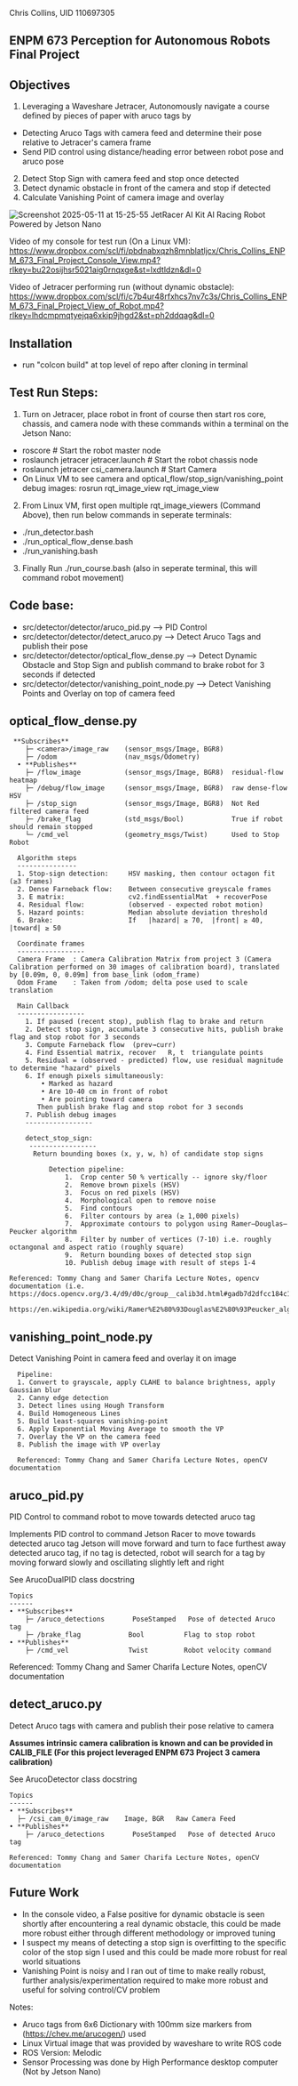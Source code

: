 Chris Collins, UID 110697305

ENPM 673 Perception for Autonomous Robots Final Project
--------

Objectives
------------
1. Leveraging a Waveshare Jetracer, Autonomously navigate a course defined by pieces of paper with aruco tags by
  - Detecting Aruco Tags with camera feed and determine their pose relative to Jetracer's camera frame
  - Send PID control using distance/heading error between robot pose and aruco pose
2. Detect Stop Sign with camera feed and stop once detected
3. Detect dynamic obstacle in front of the camera and stop if detected
4. Calculate Vanishing Point of camera image and overlay

![Screenshot 2025-05-11 at 15-25-55 JetRacer AI Kit AI Racing Robot Powered by Jetson Nano](https://github.com/user-attachments/assets/aa5daddd-c872-45ec-ae7b-1fcc65728f55)

Video of my console for test run (On a Linux VM):
https://www.dropbox.com/scl/fi/pbdnabxqzh8mnblatljcx/Chris_Collins_ENPM_673_Final_Project_Console_View.mp4?rlkey=bu22osijhsr5021aig0rnqxge&st=lxdtldzn&dl=0

Video of Jetracer performing run (without dynamic obstacle):
https://www.dropbox.com/scl/fi/c7b4ur48rfxhcs7nv7c3s/Chris_Collins_ENPM_673_Final_Project_View_of_Robot.mp4?rlkey=lhdcmpmqtyejqa6xkip9jhgd2&st=ph2ddqag&dl=0


Installation
------------
- run "colcon build" at top level of repo after cloning in terminal


Test Run Steps:
-----------
1. Turn on Jetracer, place robot in front of course then start ros core, chassis, and camera node  with these commands within a terminal on the Jetson Nano:
  - roscore                              # Start the robot master node
  - roslaunch jetracer jetracer.launch   # Start the robot chassis node
  - roslaunch jetracer csi_camera.launch # Start Camera
  - On Linux VM to see camera and optical_flow/stop_sign/vanishing_point debug images:      rosrun rqt_image_view rqt_image_view
2. From Linux VM, first open multiple rqt_image_viewers (Command Above), then run below commands in seperate terminals:
- ./run_detector.bash  
- ./run_optical_flow_dense.bash
- ./run_vanishing.bash
3. Finally Run  ./run_course.bash    (also in seperate terminal, this will command robot movement)

Code base:
---------
- src/detector/detector/aruco_pid.py             --> PID Control
- src/detector/detector/detect_aruco.py          --> Detect Aruco Tags and publish their pose
- src/detector/detector/optical_flow_dense.py    --> Detect Dynamic Obstacle and Stop Sign and publish command to brake robot for 3 seconds if detected
- src/detector/detector/vanishing_point_node.py  --> Detect Vanishing Points and Overlay on top of camera feed


optical_flow_dense.py
---------------
     **Subscribes**
        ├─ <camera>/image_raw    (sensor_msgs/Image, BGR8) 
        ├─ /odom                 (nav_msgs/Odometry)
      • **Publishes**
        ├─ /flow_image           (sensor_msgs/Image, BGR8)  residual-flow heatmap
        ├─ /debug/flow_image     (sensor_msgs/Image, BGR8)  raw dense-flow HSV
        ├─ /stop_sign            (sensor_msgs/Image, BGR8)  Not Red filtered camera feed 
        ├─ /brake_flag           (std_msgs/Bool)            True if robot should remain stopped
        └─ /cmd_vel              (geometry_msgs/Twist)      Used to Stop Robot
      
      Algorithm steps
      ---------------
      1. Stop-sign detection:     HSV masking, then contour octagon fit (≥3 frames)
      2. Dense Farneback flow:    Between consecutive greyscale frames
      3. E matrix:                cv2.findEssentialMat  + recoverPose
      4. Residual flow:           (observed - expected robot motion)
      5. Hazard points:           Median absolute deviation threshold
      6. Brake:                   If   |hazard| ≥ 70,  |front| ≥ 40, |toward| ≥ 50
      
      Coordinate frames
      -----------------
      Camera Frame  : Camera Calibration Matrix from project 3 (Camera Calibration performed on 30 images of calibration board), translated by [0.09m, 0, 0.09m] from base_link (odom_frame)
      Odom Frame    : Taken from /odom; delta pose used to scale translation 

      Main Callback
      -----------------
        1. If paused (recent stop), publish flag to brake and return
        2. Detect stop sign, accumulate 3 consecutive hits, publish brake flag and stop robot for 3 seconds
        3. Compute Farneback flow  (prev→curr)
        4. Find Essential matrix, recover   R, t  triangulate points
        5. Residual = (observed - predicted) flow, use residual magnitude to determine "hazard" pixels
        6. If enough pixels simultaneously:
            • Marked as hazard
            • Are 10-40 cm in front of robot
            • Are pointing toward camera
           Then publish brake flag and stop robot for 3 seconds
        7. Publish debug images
        -----------------
        
        detect_stop_sign:
         -----------------
          Return bounding boxes (x, y, w, h) of candidate stop signs
      
              Detection pipeline:
                  1.  Crop center 50 % vertically -- ignore sky/floor
                  2.  Remove brown pixels (HSV)
                  3.  Focus on red pixels (HSV)
                  4.  Morphological open to remove noise
                  5.  Find contours
                  6.  Filter contours by area (≥ 1,000 pixels)
                  7.  Approximate contours to polygon using Ramer–Douglas–Peucker algorithm
                  8.  Filter by number of vertices (7-10) i.e. roughly octangonal and aspect ratio (roughly square)
                  9.  Return bounding boxes of detected stop sign
                  10. Publish debug image with result of steps 1-4

    Referenced: Tommy Chang and Samer Charifa Lecture Notes, opencv documentation (i.e. https://docs.opencv.org/3.4/d9/d0c/group__calib3d.html#gadb7d2dfcc184c1d2f496d8639f4371c0)
                https://en.wikipedia.org/wiki/Ramer%E2%80%93Douglas%E2%80%93Peucker_algorithm
      


vanishing_point_node.py
---------------
  Detect Vanishing Point in camera feed and overlay it on image
      
      Pipeline:
      1. Convert to grayscale, apply CLAHE to balance brightness, apply Gaussian blur
      2. Canny edge detection
      3. Detect lines using Hough Transform
      4. Build Homogeneous Lines
      5. Build least-squares vanishing-point
      6. Apply Exponential Moving Average to smooth the VP
      7. Overlay the VP on the camera feed
      8. Publish the image with VP overlay

      Referenced: Tommy Chang and Samer Charifa Lecture Notes, openCV documentation


aruco_pid.py
------------
PID Control to command robot to move towards detected aruco tag

  Implements PID control to command Jetson Racer to move towards detected aruco tag
  Jetson will move forward and turn to face furthest away detected aruco tag,
  if no tag is detected, robot will search for a tag by moving forward slowly and oscillating
  slightly left and right

  See ArucoDualPID class docstring

    Topics
    ------
    • **Subscribes**
        ├─ /aruco_detections       PoseStamped   Pose of detected Aruco tag
        ├─ /brake_flag            Bool          Flag to stop robot
    • **Publishes**
        ├─ /cmd_vel               Twist         Robot velocity command


Referenced: Tommy Chang and Samer Charifa Lecture Notes, openCV documentation

detect_aruco.py
---------------
 Detect Aruco tags with camera and publish their pose relative to camera 

 **Assumes intrinsic camera calibration is known and can be provided in CALIB_FILE (For this project leveraged ENPM 673 Project 3 camera calibration)**

  See ArucoDetector class docstring

    Topics
    ------
    • **Subscribes**
      ├─ /csi_cam_0/image_raw    Image, BGR   Raw Camera Feed
    • **Publishes**
        ├─ /aruco_detections       PoseStamped   Pose of detected Aruco tag

    Referenced: Tommy Chang and Samer Charifa Lecture Notes, openCV documentation

Future Work
----------
- In the console video, a False positive for dynamic obstacle is seen shortly after encountering a real dynamic obstacle, this could be made more robust either through different methodology or improved tuning
- I suspect my means of detecting a stop sign is overfitting to the specific color of the stop sign I used and this could be made more robust for real world situations 
- Vanishing Point is noisy and I ran out of time to make really robust, further analysis/experimentation required to make more robust and useful for solving control/CV problem


Notes:
- Aruco tags from 6x6 Dictionary with 100mm size markers from (https://chev.me/arucogen/) used
- Linux Virtual image that was provided by waveshare to write ROS code
- ROS Version:  Melodic
- Sensor Processing was done by High Performance desktop computer (Not by Jetson Nano)
